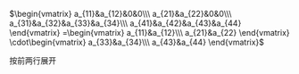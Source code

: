 $\begin{vmatrix}  
a_{11}&a_{12}&0&0\\\  
a_{21}&a_{22}&0&0\\\  
a_{31}&a_{32}&a_{33}&a_{34}\\\  
a_{41}&a_{42}&a_{43}&a_{44}  
\end{vmatrix}  
=\begin{vmatrix}  
a_{11}&a_{12}\\\  
a_{21}&a_{22}  
\end{vmatrix}  
\cdot\begin{vmatrix}  
a_{33}&a_{34}\\\  
a_{43}&a_{44}  
\end{vmatrix}$  
  
按前两行展开  
